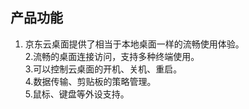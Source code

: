 ## 产品功能
1. 京东云桌面提供了相当于本地桌面一样的流畅使用体验。</br>
2.流畅的桌面连接访问，支持多种终端使用。</br>
3.可以控制云桌面的开机、关机、重启。</br>
4.数据传输、剪贴板的策略管理。</br>
5.鼠标、键盘等外设支持。</br>
